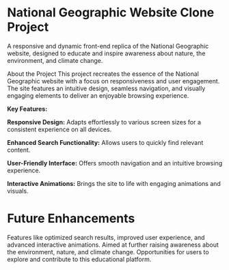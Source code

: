 # National Geographic Website Clone Project
A responsive and dynamic front-end replica of the National Geographic website, designed to educate and inspire awareness about nature, the environment, and climate change.

About the Project
This project recreates the essence of the National Geographic website with a focus on responsiveness and user engagement. The site features an intuitive design, seamless navigation, and visually engaging elements to deliver an enjoyable browsing experience.

**Key Features:**

**Responsive Design:** Adapts effortlessly to various screen sizes for a consistent experience on all devices.

**Enhanced Search Functionality:** Allows users to quickly find relevant content.

**User-Friendly Interface:** Offers smooth navigation and an intuitive browsing experience.

**Interactive Animations:** Brings the site to life with engaging animations and visuals.

# **Future Enhancements**

Features like optimized search results, improved user experience, and advanced interactive animations.
Aimed at further raising awareness about the environment, nature, and climate change.
Opportunities for users to explore and contribute to this educational platform.
